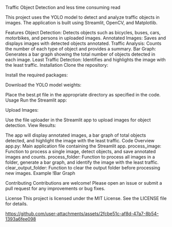 



Traffic Object Detection and less time consuming read

This project uses the YOLO model to detect and analyze traffic objects in images. The application is built using Streamlit, OpenCV, and Matplotlib.

Features
Object Detection: Detects objects such as bicycles, buses, cars, motorbikes, and persons in uploaded images.
Annotated Images: Saves and displays images with detected objects annotated.
Traffic Analysis: Counts the number of each type of object and provides a summary.
Bar Graph: Generates a bar graph showing the total number of objects detected in each image.
Least Traffic Detection: Identifies and highlights the image with the least traffic.
Installation
Clone the repository:


Install the required packages:



Download the YOLO model weights:

Place the best.pt file in the appropriate directory as specified in the code.
Usage
Run the Streamlit app:


Upload Images:

Use the file uploader in the Streamlit app to upload images for object detection.
View Results:

The app will display annotated images, a bar graph of total objects detected, and highlight the image with the least traffic.
Code Overview
app.py: Main application file containing the Streamlit app.
process_image: Function to process a single image, detect objects, and save annotated images and counts.
process_folder: Function to process all images in a folder, generate a bar graph, and identify the image with the least traffic.
clear_output_folder: Function to clear the output folder before processing new images.
Example
!Bar Graph

Contributing
Contributions are welcome! Please open an issue or submit a pull request for any improvements or bug fixes.

License
This project is licensed under the MIT License. See the LICENSE file for details.



https://github.com/user-attachments/assets/2fcbe51c-af8d-47a7-8b54-1393a6fee098

